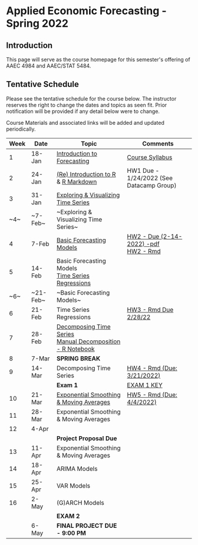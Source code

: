 # Applied Economic Forecasting -  Spring 2022

## Introduction

This page will serve as the course homepage for this semester's offering of AAEC 4984 and AAEC/STAT 5484.

## Tentative Schedule

Please see the tentative schedule for the course below. The instructor reserves the right to change the dates and topics as seen fit. Prior notification will be provided if any detail below were to change.

Course Materials and associated links will be added and updated periodically.

<div align="center">
  
| Week 	| Date   	| Topic                                   	| Comments 	|
|------	|--------	|-----------------------------------------	|----------	|
| 1    	| 18-Jan 	| [Introduction to Forecasting](/Lectures/Lecture1/1.Intro_Time_Series.pdf)         	| [Course Syllabus](/Syllabus)|
| 2    	| 24-Jan 	| [(Re) Introduction to R](https://htmlpreview.github.io/?https://github.com/Shamar-Stewart/ForecastingS22/blob/main/Lectures/Lecture1/R_Introduction.nb.html)  & [R Markdown](https://htmlpreview.github.io/?https://github.com/Shamar-Stewart/ForecastingS22/blob/main/Lectures/Lecture1/RMarkdown_Intro.html)       |  HW1 Due - 1/24/2022 (See Datacamp Group)        	|
| 3    	| 31-Jan 	| [Exploring & Visualizing Time Series](/Lectures/Lecture2/2-Visualizing-Time-Series.pdf)     	|          	|
| ~4~   	| ~7-Feb~  	| ~Exploring & Visualizing Time Series~     	|          	|
| 4   	| 7-Feb  	| [Basic Forecasting Models](/Lectures/Lecture3/3.Evaluation_of_Basic_Forecasting_Models.pdf)                	|   [HW2 - Due (2-14-2022) -pdf](/Homework/HW2/AAEC_4984_5484_HW2_S22.pdf)<br> [HW2 - Rmd](/Homework/HW2/AAEC_4984_5484_HW2_S22.Rmd)       	|
| 5    	| 14-Feb 	| Basic Forecasting Models <br> [Time Series Regressions](/Lectures/Lecture4/4.Time_Series_Regressions.pdf)                	|          	|
| ~6~    	| ~21-Feb~ 	| ~Basic Forecasting Models~                	|           	|
| 6    	| 21-Feb 	| Time Series Regressions               	| [HW3 - Rmd Due 2/28/22](/Homework/HW3/Homework3_S2022.Rmd)          	|
| 7    	| 28-Feb 	| [Decomposing Time Series](/Lectures/Lecture5/5.Time_Series_Decomposition.pdf) <br> [Manual Decomposition - R Notebook]()	|          	|
| 8    	| 7-Mar  	| **SPRING BREAK**                        	|          	|
| 9    	| 14-Mar 	| Decomposing Time Series               	|  [HW4 - Rmd (Due: 3/21/2022)](/Homework/HW4/AAEC_4984-5484_HW4_S22.Rmd)        	|
|      	|        	| **Exam 1**                          	    | [EXAM 1 KEY](Exams/Exam1_S2022_Solutions.pdf)         	|
| 10   	| 21-Mar 	| [Exponential Smoothing & Moving Averages](/Lectures/Lecture6/6.Moving_Averages_-_Exponential_Smoothing.pdf)                	|[HW5 - Rmd (Due: 4/4/2022)](/Homework/HW5/AAEC_4984_5484_HW5_S22.Rmd)          	|
| 11   	| 28-Mar 	| Exponential Smoothing & Moving Averages               	|          	|
| 12   	| 4-Apr  	|  	|          	|
|      	|        	| **Project Proposal Due**            	    |          	|
| 13   	| 11-Apr 	| Exponential Smoothing & Moving Averages 	|          	|
| 14   	| 18-Apr 	| ARIMA Models                            	|          	|
| 15   	| 25-Apr 	| VAR Models                              	|          	|
| 16   	| 2-May  	| (G)ARCH Models                          	|          	|
|      	|        	| **EXAM 2**                          	    |          	|
|      	| 6-May  	| **FINAL PROJECT DUE - 9:00 PM**     	    |          	|
  
</div>
